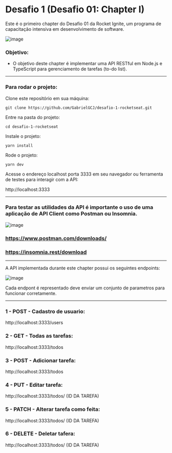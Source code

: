 # Desafio 1 (Desafio 01: Chapter I)
Este é o primeiro chapter do Desafio 01 da Rocket Ignite, um programa de capacitação intensiva em desenvolvimento de software.

![image](https://user-images.githubusercontent.com/91347602/232902040-1eb12147-f163-4dd8-bf03-0d2cd96cefb7.png)



### Objetivo:

- O objetivo deste chapter é implementar uma API RESTful em Node.js e TypeScript para gerenciamento de tarefas (to-do list).

---

### Para rodar o projeto:

Clone este repositório em sua máquina:

`git clone https://github.com/GabrielGCJ/desafio-1-rocketseat.git`

Entre na pasta do projeto:

`cd desafio-1-rocketseat`

Instale o projeto:

`yarn install`

Rode o projeto:

`yarn dev`

Acesse o endereço localhost porta 3333 em seu navegador ou ferramenta de testes para interagir com a API:

http://localhost:3333

---

### Para testar as utilidades da API é importante o uso de uma aplicação de API Client como Postman ou Insomnia.

![image](https://user-images.githubusercontent.com/91347602/232907354-81bfa735-8b77-45b0-a624-9964122a11bc.png)

### https://www.postman.com/downloads/

### https://insomnia.rest/download

---
A API implementada durante este chapter possui os seguintes endpoints:

![image](https://user-images.githubusercontent.com/91347602/233130037-144c6352-b522-4e07-8566-c2f9f7c8e6ba.png)

Cada endpont é representado deve enviar um conjunto de parametros para funcionar corretamente.

---

### 1 - POST - Cadastro de usuario:
http://localhost:3333/users

### 2 - GET - Todas as tarefas:
http://localhost:3333/todos

### 3 - POST - Adicionar tarefa:
http://localhost:3333/todos

### 4 - PUT - Editar tarefa:
http://localhost:3333/todos/ (ID DA TAREFA)

### 5 - PATCH - Alterar tarefa como feita:
http://localhost:3333/todos/ (ID DA TAREFA)

### 6 - DELETE - Deletar tafera:
http://localhost:3333/todos/ (ID DA TAREFA)
